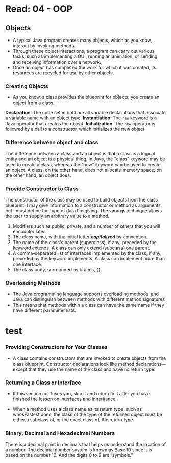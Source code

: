 # Read: 04 - OOP

## Objects

- A typical Java program creates many objects, which as you know, interact by invoking methods.
- Through these object interactions, a program can carry out various tasks, such as implementing a GUI, running an animation, or sending and receiving information over a network.
- Once an object has completed the work for which it was created, its resources are recycled for use by other objects.

### Creating Objects

- As you know, a class provides the blueprint for objects; you create an object from a class.

**Declaration**: The code set in bold are all variable declarations that associate a variable name with an object type.
**Instantiation**: The `new` keyword is a Java operator that creates the object.
**Initialization**: The `new` operator is followed by a call to a constructor, which initializes the new object.

### Difference between object and class 

The difference between a class and an object is that a class is a logical entity and an object is a physical thing. In Java, the "class" keyword may be used to create a class, whereas the "new" keyword can be used to create an object. A class, on the other hand, does not allocate memory space; on the other hand, an object does.

### Provide Constructor to Class

The constructor of the class may be used to build objects from the class blueprint. I may give information to a constructor or method as arguments, but I must define the type of data I'm giving. The varargs technique allows the user to supply an arbitrary value to a method.

1. Modifiers such as public, private, and a number of others that you will encounter later.
2. The class name, with the initial letter **_capitalized_** by convention.
3. The name of the class's parent (superclass), if any, preceded by the keyword extends. A class can only extend (subclass) one parent.
4. A comma-separated list of interfaces implemented by the class, if any, preceded by the keyword implements. A class can implement more than one interface.
5. The class body, surrounded by braces, {}.

### Overloading Methods

- The Java programming language supports overloading methods, and Java can distinguish between methods with different method signatures
- This means that methods within a class can have the same name if they have different parameter lists.

# test 
### Providing Constructors for Your Classes

- A class contains constructors that are invoked to create objects from the class blueprint. Constructor declarations look like method declarations—except that they use the name of the class and have no return type.
### Returning a Class or Interface

- If this section confuses you, skip it and return to it after you have finished the lesson on interfaces and inheritance.

- When a method uses a class name as its return type, such as whosFastest does, the class of the type of the returned object must be either a subclass of, or the exact class of, the return type.
### Binary, Decimal and Hexadecimal Numbers

There is a decimal point in decimals that helps us understand the location of a number. The decimal number system is known as Base 10 since it is based on the number 10. And the digits 0 to 9 are “symbols.”

